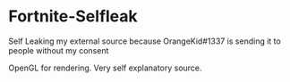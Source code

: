 # Fortnite-Selfleak
Self Leaking my external source because OrangeKid#1337 is sending it to people without my consent

OpenGL for rendering.
Very self explanatory source.
